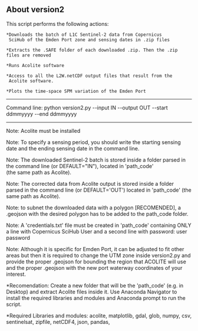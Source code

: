 ## About version2
This script performs the following actions:

	*Downloads the batch of L1C Sentinel-2 data from Copernicus 
	 SciHub of the Emden Port zone and sensing dates in .zip files

	*Extracts the .SAFE folder of each downloaded .zip. Then the .zip files are removed
	
	*Runs Acolite software

	*Access to all the L2W.netCDF output files that result from the
	 Acolite software.

	*Plots the time-space SPM variation of the Emden Port
______________________________________________________________

Command line: python version2.py --input IN --output OUT --start ddmmyyyy --end ddmmyyyy
______________________________________________________________

Note: Acolite must be installed

Note: To specify a sensing period, you should write the starting sensing date and
	the ending sensing date in the command line.

Note: The downloaded Sentinel-2 batch is stored inside a folder parsed 
	in the command line (or DEFAULT="IN"), located  in 'path_code'  
	(the same path as Acolite).

Note: The corrected data from Acolite output is stored inside a folder 
	parsed in the command line (or DEFAULT='OUT') located in 
	'path_code' (the same path as Acolite).

Note: to subnet the downloaded data with a polygon [RECOMENDED], a 
	.geojson with the desired polygon has to be added to the 
	path_code folder.

Note: A 'credentials.txt' file must be created in 'path_code' containing 
	ONLY a line with Copernicus SciHub User and a second line with
	password:
		user
		password

Note: Although it is specific for Emden Port, it can be adjusted to fit other areas
	but then it is required to change the UTM zone inside version2.py and provide
	the proper .geojson for bounding the region that ACOLITE will use and the 
	proper .geojson with the new port waterway coordinates of your interest.

*Recomendation: Create a new folder that will be the 'path_code' (e.g. in Desktop) 
		    and extract Acolite files inside it. Use Anaconda Navigator to
		    install the required libraries and modules and Anaconda prompt
		    to run the script.
		 
*Required Libraries and modules:
	acolite, 
	matplotlib,	
	gdal,
	glob,
	numpy,
	csv,	
	sentinelsat,
	zipfile,
	netCDF4,
	json,
	pandas,


